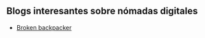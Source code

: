 ## Blogs interesantes sobre nómadas digitales

-   [Broken backpacker](https://www.thebrokebackpacker.com/)